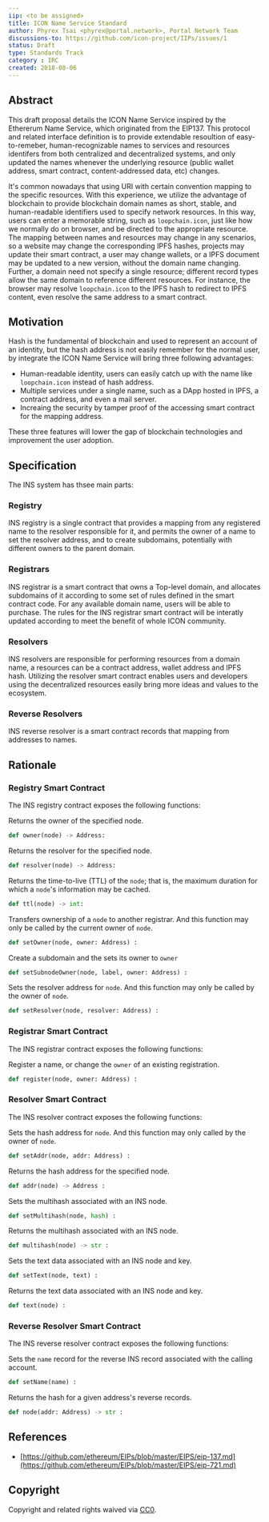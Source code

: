 ```yaml
---
iip: <to be assigned>
title: ICON Name Service Standard
author: Phyrex Tsai <phyrex@portal.network>, Portal Network Team
discussions-to: https://github.com/icon-project/IIPs/issues/1
status: Draft    
type: Standards Track
category : IRC
created: 2018-08-06 
---
```


## Abstract

This draft proposal details the ICON Name Service inspired by the Ethererum Name Service, which originated from the EIP137. This protocol and related interface definition is to provide extendable resoultion of easy-to-remeber, human-recognizable names to services and resources identifers from both centralized and decentralized systems, and only updated the names whenever the underlying resource (public wallet address, smart contract, content-addressed data, etc) changes.

It's common nowadays that using URI with certain convention mapping to the specific resources. With this experience, we utilize the advantage of blockchain to provide blockchain domain names as short, stable, and human-readable identifiers used to specify network resources. In this way, users can enter a memorable string, such as `loopchain.icon`, just like how we normally do on browser, and be directed to the appropriate resource. The mapping between names and resources may change in any scenarios, so a website may change the corresponding IPFS hashes, projects may update their smart contract, a user may change wallets, or a IPFS document may be updated to a new version, without the domain name changing. Further, a domain need not specify a single resource; different record types allow the same domain to reference different resources. For instance, the browser may resolve `loopchain.icon` to the IPFS hash to redirect to IPFS content, even resolve the same address to a smart contract.

## Motivation

Hash is the fundamental of blockchain and used to represent an account of an identity, but the hash address is not easily remember for the normal user, by integrate the ICON Name Service will bring three following advantages:

- Human-readable identity, users can easily catch up with the name like `loopchain.icon` instead of hash address.
- Multiple services under a single name, such as a DApp hosted in IPFS, a contract address, and even a mail server.
- Increaing the security by tamper proof of the accessing smart contract for the mapping address.

These three features will lower the gap of blockchain technologies and improvement the user adoption.

## Specification

The INS system has thsee main parts:

### Registry
INS registry is a single contract that provides a mapping from any registered name to the resolver responsible for it, and permits the owner of a name to set the resolver address, and to create subdomains, potentially with different owners to the parent domain.

### Registrars
INS registrar is a smart contract that owns a Top-level domain, and allocates subdomains of it according to some set of rules defined in the smart contract code. For any available domain name, users will be able to purchase. The rules for the INS registrar smart contract will be interatly updated according to meet the benefit of whole ICON community.

### Resolvers
INS resolvers are responsible for performing resources from a domain name, a resources can be a contract address, wallet address and IPFS hash. Utilizing the resolver smart contract enables users and developers using the decentralized resources easily bring more ideas and values to the ecosystem.

### Reverse Resolvers
INS reverse resolver is a smart contract records that mapping from addresses to names.

## Rationale

### Registry Smart Contract
The INS registry contract exposes the following functions:

Returns the owner of the specified node.
```python
def owner(node) -> Address: 
```

Returns the resolver for the specified node.
```python
def resolver(node) -> Address: 
```

Returns the time-to-live (TTL) of the `node`; that is, the maximum duration for which a `node`'s information may be cached. 
```python
def ttl(node) -> int: 
```

Transfers ownership of a `node` to another registrar. And this function may only be called by the current owner of `node`.
```python
def setOwner(node, owner: Address) : 
```

Create a subdomain and the sets its owner to `owner`
```python
def setSubnodeOwner(node, label, owner: Address) : 
```

Sets the resolver address for `node`. And this function may only be called by the owner of `node`.
```python
def setResolver(node, resolver: Address) : 
```

### Registrar Smart Contract
The INS registrar contract exposes the following functions:

Register a name, or change the `owner` of an existing registration.
```python
def register(node, owner: Address) : 
```

### Resolver Smart Contract
The INS resolver contract exposes the following functions:

Sets the hash address for `node`. And this function may only called by the owner of `node`.
```python
def setAddr(node, addr: Address) : 
```

Returns the hash address for the specified node.
```python
def addr(node) -> Address : 
```

Sets the multihash associated with an INS node.
```python
def setMultihash(node, hash) : 
```

Returns the multihash associated with an INS node.
```python
def multihash(node) -> str : 
```

Sets the text data associated with an INS node and key.
```python
def setText(node, text) : 
```

Returns the text data associated with an INS node and key.
```python
def text(node) : 
```

### Reverse Resolver Smart Contract
The INS reverse resolver contract exposes the following functions:

Sets the `name` record for the reverse INS record associated with the calling account.
```python
def setName(name) : 
```

Returns the hash for a given address's reverse records.
```python
def node(addr: Address) -> str : 
```

## References
- [https://github.com/ethereum/EIPs/blob/master/EIPS/eip-137.md](https://github.com/ethereum/EIPs/blob/master/EIPS/eip-721.md)

## Copyright
Copyright and related rights waived via [CC0](https://creativecommons.org/publicdomain/zero/1.0/).
